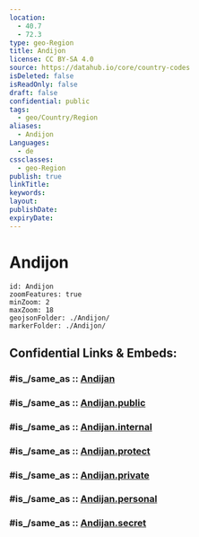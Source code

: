 ```yaml
---
location:
  - 40.7
  - 72.3
type: geo-Region
title: Andijon
license: CC BY-SA 4.0
source: https://datahub.io/core/country-codes
isDeleted: false
isReadOnly: false
draft: false
confidential: public
tags:
  - geo/Country/Region
aliases:
  - Andijon
Languages:
  - de
cssclasses:
  - geo-Region
publish: true
linkTitle:
keywords:
layout:
publishDate:
expiryDate:
---
```


# Andijon

```leaflet
id: Andijon
zoomFeatures: true 
minZoom: 2 
maxZoom: 18
geojsonFolder: ./Andijon/
markerFolder: ./Andijon/
```


## Confidential Links & Embeds: 

### #is_/same_as :: [Andijan](/_Standards/Earth/Continent/Asia/Asia~Central/Uzbekistan/Regions~Uzbekistan/Andijan.md) 

### #is_/same_as :: [Andijan.public](/_public/Earth/Continent/Asia/Asia~Central/Uzbekistan/Regions~Uzbekistan/Andijan.public.md) 

### #is_/same_as :: [Andijan.internal](/_internal/Earth/Continent/Asia/Asia~Central/Uzbekistan/Regions~Uzbekistan/Andijan.internal.md) 

### #is_/same_as :: [Andijan.protect](/_protect/Earth/Continent/Asia/Asia~Central/Uzbekistan/Regions~Uzbekistan/Andijan.protect.md) 

### #is_/same_as :: [Andijan.private](/_private/Earth/Continent/Asia/Asia~Central/Uzbekistan/Regions~Uzbekistan/Andijan.private.md) 

### #is_/same_as :: [Andijan.personal](/_personal/Earth/Continent/Asia/Asia~Central/Uzbekistan/Regions~Uzbekistan/Andijan.personal.md) 

### #is_/same_as :: [Andijan.secret](/_secret/Earth/Continent/Asia/Asia~Central/Uzbekistan/Regions~Uzbekistan/Andijan.secret.md)

